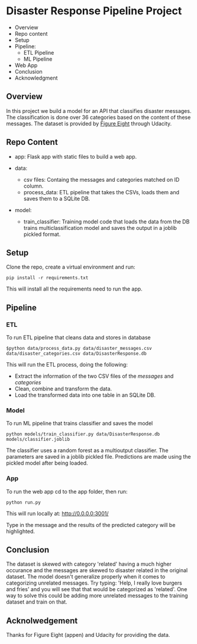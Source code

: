 # Disaster Response Pipeline Project
- Overview
- Repo content
- Setup
- Pipeline:
	- ETL Pipeline
	- ML Pipeline
- Web App
- Conclusion
- Acknowledgment

## Overview

In this project we build a model for an API that classifies disaster messages. The classification is done over 36 categories based on the content of these messages. The dataset is provided by [Figure Eight](https://appen.com) through Udacity.

## Repo Content

- app: Flask app with static files to build a web app.
- data:
	- csv files: Containg the messages and categories matched on ID column.
	- process_data: ETL pipeline that takes the CSVs, loads them and saves them to a SQLite DB.

- model:
	- train_classifier: Training model code that loads the data from the DB trains multiclassification model
		and saves the output in a joblib pickled format.


## Setup

Clone the repo, create a virtual environment and run:

`pip install -r requirements.txt`

This will install all the requirements need to run the app.

## Pipeline

### ETL
To run ETL pipeline that cleans data and stores in database

`$python data/process_data.py data/disaster_messages.csv data/disaster_categories.csv data/DisasterResponse.db`

This will run the ETL process, doing the following:
- Extract the information of the two CSV files of the _messages_ and _categories_
- Clean, combine and transform the data.
- Load the transformed data into one table in an SQLite DB.

### Model
To run ML pipeline that trains classifier and saves the model

`python models/train_classifier.py data/DisasterResponse.db models/classifier.joblib`

The classifier uses a random forest as a multioutput classifier. The parameters are saved in a joblib pickled file.
Predictions are made using the pickled model after being loaded.

### App
To run the web app cd to the app folder, then run:

`python run.py`

This will run  locally at: http://0.0.0.0:3001/

Type in the message and the results of the predicted category will be highlighted.

## Conclusion

The dataset is skewed with category 'related' having a much higher occurance and the messages are skewed to disaster related in the original dataset. The model doesn't generalize properly when it comes to categorizing unrelated messages.
Try typing: 'Help, I really love burgers and fries' and you will see that that would be categorized as 'related'.
One way to solve this could be adding more unrelated messages to the training dataset and train on that.


## Acknolwedgement

Thanks for Figure Eight (appen) and Udacity for providing the data.

